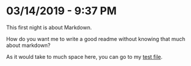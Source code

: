 # 03/14/2019 - 9:37 PM
This first night is about Markdown.

How do you want me to write a good readme without knowing that much about markdown?

As it would take to much space here, you can go to my [test file](../resources/markdown/tests.md).